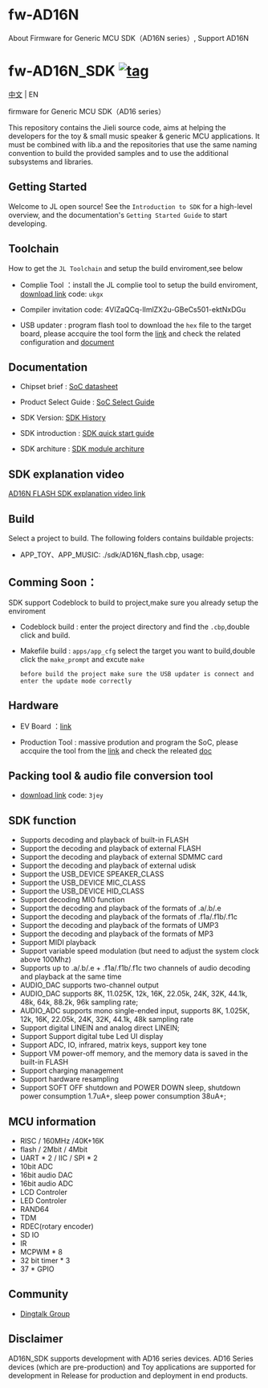 # fw-AD16N
About Firmware for Generic MCU SDK（AD16N series）, Support AD16N

[tag download]:https://github.com/Jieli-Tech/fw-AD16N/tags
[tag_badgen]:https://img.shields.io/github/v/tag/Jieli-Tech/fw-AD16N?style=plastic&labelColor=ffffff&color=informational&label=Tag&

# fw-AD16N_SDK   [![tag][tag_badgen]][tag download]

[中文](./README.md) | EN

firmware for Generic MCU SDK（AD16 series）

This repository contains the Jieli source code, aims at helping the developers for the toy & small music speaker & generic MCU applications.
It must be combined with lib.a and the repositories that use the same
naming convention to build the provided samples and to use the additional
subsystems and libraries.

Getting Started
------------

Welcome to JL open source! See the `Introduction to SDK` for a high-level overview,
and the documentation's `Getting Started Guide` to start developing.

Toolchain
------------

How to get the `JL Toolchain` and setup the build enviroment,see below

* Complie Tool ：install the JL complie tool to setup the build enviroment, [download link](https://pan.baidu.com/s/1f5pK7ZaBNnvbflD-7R22zA) code: `ukgx`
* Compiler invitation code: 4VlZaQCq-lImlZX2u-GBeCs501-ektNxDGu

* USB updater : program flash tool to download the `hex` file to the target board, please accquire the tool form the [link](https://item.taobao.com/item.htm?spm=a1z10.1-c-s.w4004-22883854875.5.504d246bXKwyeH&id=620295020803) and check the related configuration and [document](.doc/stuff/ISD_CONFIG.INI配置文件说明.pdf)


Documentation
------------

* Chipset brief : [SoC datasheet](./doc)

* Product Select Guide : [SoC Select Guide](./doc/README.md)

* SDK Version: [SDK History](doc/AD16N_FLASH_SDK_发布版本信息.pdf)

* SDK introduction : [SDK quick start guide](./doc/AD16N_SDK手册_V1.1.pdf)

* SDK architure : [SDK module architure ](./doc/architure)

SDK explanation video
------------
[AD16N FLASH SDK explanation video link](https://www.bilibili.com/video/BV15T411a7YE/?spm_id_from=333.337.search-card.all.click&vd_source=254273a14d3e073e6006d61b2acafb16)

Build
-------------
Select a project to build. The following folders contains buildable projects:

* APP_TOY、APP_MUSIC: ./sdk/AD16N_flash.cbp, usage: 
 


Comming Soon：
-------------

SDK support Codeblock to build to project,make sure you already setup the enviroment

* Codeblock build : enter the project directory and find the `.cbp`,double click and build.

* Makefile build : `apps/app_cfg` select the target you want to build,double click the `make_prompt` and excute `make`

  `before build the project make sure the USB updater is connect and enter the update mode correctly`


Hardware
-------------

* EV Board ：[link](https://item.taobao.com/item.htm?spm=a230r.1.14.16.3515573bt22ZGR&id=696613076397&ns=1&abbucket=17#detail)

* Production Tool : massive prodution and program the SoC, please accquire the tool from the [link](https://item.taobao.com/item.htm?spm=a1z10.1-c-s.w4004-22883854875.8.504d246bXKwyeH&id=620941819219) and check the releated [doc](./doc/stuff/烧写器使用说明文档.pdf)

Packing tool & audio file conversion tool
-------------

* [download link](https://pan.baidu.com/s/1ajzBF4BFeiRFpDF558ER9w#list/path=%2F) code: `3jey`
  
SDK function
-------------
* Supports decoding and playback of built-in FLASH
* Support the decoding and playback of external FLASH
* Support the decoding and playback of external SDMMC card
* Support the decoding and playback of external udisk
* Support the USB_DEVICE SPEAKER_CLASS
* Support the USB_DEVICE MIC_CLASS
* Support the USB_DEVICE HID_CLASS
* Support decoding MIO function
* Support the decoding and playback of the formats of .a/.b/.e
* Support the decoding and playback of the formats of .f1a/.f1b/.f1c
* Support the decoding and playback of the formats of UMP3
* Support the decoding and playback of the formats of MP3
* Support MIDI playback
* Support variable speed modulation (but need to adjust the system clock above 100Mhz)
* Supports up to .a/.b/.e + .f1a/.f1b/.f1c two channels of audio decoding and playback at the same time
* AUDIO_DAC supports two-channel output
* AUDIO_DAC supports 8K, 11.025K, 12k, 16K, 22.05k, 24K, 32K, 44.1k, 48k, 64k, 88.2k, 96k sampling rate;
* AUDIO_ADC supports mono single-ended input, supports 8K, 1.025K, 12k, 16K, 22.05k, 24K, 32K, 44.1k, 48k sampling rate
* Support digital LINEIN and analog direct LINEIN;
* Support Support digital tube Led UI display
* Support ADC, IO, infrared, matrix keys, support key tone
* Support VM power-off memory, and the memory data is saved in the built-in FLASH
* Support charging management
* Support hardware resampling
* Support SOFT OFF shutdown and POWER DOWN sleep, shutdown power consumption 1.7uA+, sleep power consumption 38uA+;
  
MCU information
-------------
* RISC / 160MHz /40K+16K
* flash / 2Mbit / 4Mbit
* UART * 2 / IIC / SPI * 2
* 10bit ADC
* 16bit audio DAC
* 16bit audio ADC
* LCD Controler
* LED Controler
* RAND64
* TDM
* RDEC(rotary encoder)
* SD IO
* IR
* MCPWM * 8
* 32 bit timer * 3
* 37 * GPIO

Community
--------------

* [Dingtalk Group](./doc/stuff/dingtalk.jpg)

Disclaimer
------------

AD16N_SDK supports development with AD16 series devices.
AD16 Series devices (which are pre-production) and Toy applications are supported for development in Release for production and deployment in end products.
